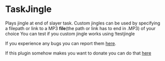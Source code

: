 # TaskJingle
Plays jingle at end of slayer task.
Custom jingles can be used by specifying a filepath or link to a MP3 **file**(the path or link has to end in .MP3) of your choice
You can test if you custom jingle works using !testjingle

If you experience any bugs you can report them [here](https://github.com/maximonster/TaskJingle/issues).




If this plugin somehow makes you want to donate you can do that [here](https://ko-fi.com/maximonster)
